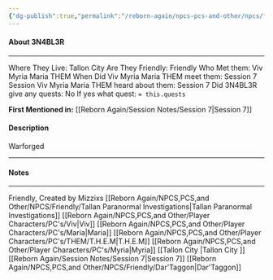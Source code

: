```yaml
---
{"dg-publish":true,"permalink":"/reborn-again/npcs-pcs-and-other/npcs/friendly/3-n4-bl-3-r/"}
---
```



#### About 3N4BL3R
---
Where They Live: Tallon City 
Are They Friendly: Friendly 
Who Met them: Viv Myria Maria THEM
When Did Viv Myria Maria THEM meet them: Session 7
Session Viv Myria Maria THEM heard about them: Session 7
Did 3N4BL3R give any quests: No
	If yes what quest: `= this.quests`


**First Mentioned in:** [[Reborn Again/Session Notes/Session 7\|Session 7]]
#### Description
Warforged

---

#### Notes
---
Friendly, Created by Mizzixs
[[Reborn Again/NPCS,PCS,and Other/NPCS/Friendly/Tallan Paranormal Investigations\|Tallan Paranormal Investigations]]
[[Reborn Again/NPCS,PCS,and Other/Player Characters/PC's/Viv\|Viv]]
[[Reborn Again/NPCS,PCS,and Other/Player Characters/PC's/Maria\|Maria]]
[[Reborn Again/NPCS,PCS,and Other/Player Characters/PC's/THEM/T.H.E.M\|T.H.E.M]]
[[Reborn Again/NPCS,PCS,and Other/Player Characters/PC's/Myria\|Myria]]
[[Tallon City \|Tallon City ]]
[[Reborn Again/Session Notes/Session 7\|Session 7]]
[[Reborn Again/NPCS,PCS,and Other/NPCS/Friendly/Dar'Taggon\|Dar'Taggon]]

